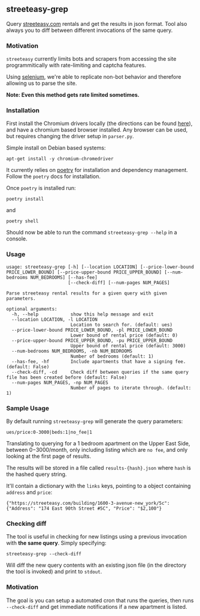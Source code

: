 ## streeteasy-grep

Query [streeteasy.com](https://www.streeteasy.com) rentals and get the results in json format. Tool also always you to diff between different invocations of the same query.

### Motivation

`streeteasy` currently limits bots and scrapers from accessing the site programmitically with rate-limiting and captcha features.

Using [selenium](https://selenium-python.readthedocs.io/), we're able to replicate non-bot behavior and therefore allowing us to parse the site.

**Note: Even this method gets rate limited sometimes.**
### Installation

First install the Chromium drivers locally (the directions can be found [here](https://selenium-python.readthedocs.io/)), and have a chromium based browser installed. Any browser can be used, but requires changing the driver setup in `parser.py`.

Simple install on Debian based systems:

```
apt-get install -y chromium-chromedriver
```

It currently relies on [poetry](https://python-poetry.org/) for installation and dependency management. Follow the `poetry` docs for installation.

Once `poetry` is installed run:

```
poetry install
```

and

```
poetry shell
```

Should now be able to run the command `streeteasy-grep --help` in a console.

### Usage

```
usage: streeteasy-grep [-h] [--location LOCATION] [--price-lower-bound PRICE_LOWER_BOUND] [--price-upper-bound PRICE_UPPER_BOUND] [--num-bedrooms NUM_BEDROOMS] [--has-fee]
                       [--check-diff] [--num-pages NUM_PAGES]

Parse streeteasy rental results for a given query with given parameters.

optional arguments:
  -h, --help            show this help message and exit
  --location LOCATION, -l LOCATION
                        Location to search for. (default: ues)
  --price-lower-bound PRICE_LOWER_BOUND, -pl PRICE_LOWER_BOUND
                        Lower bound of rental price (default: 0)
  --price-upper-bound PRICE_UPPER_BOUND, -pu PRICE_UPPER_BOUND
                        Upper bound of rental price (default: 3000)
  --num-bedrooms NUM_BEDROOMS, -nb NUM_BEDROOMS
                        Number of bedrooms (default: 1)
  --has-fee, -hf        Include apartments that have a signing fee. (default: False)
  --check-diff, -cd     Check diff between queries if the same query file has been created before (default: False)
  --num-pages NUM_PAGES, -np NUM_PAGES
                        Number of pages to iterate through. (default: 1)
  ```

### Sample Usage

By default running `streeteasy-grep` will generate the query parameters:

```
ues/price:0-3000|beds:1|no_fee|1
```

Translating to querying for a 1 bedroom apartment on the Upper East Side, between $0-$3000/month, only including listing which are `no fee`, and only looking at the first page of results.

The results will be stored in a file called `results-{hash}.json` where `hash` is the hashed query string.

It'll contain a dictionary with the `links` keys, pointing to a object containing `address` and `price`:

```
{"https://streeteasy.com/building/1600-3-avenue-new_york/5c": {"Address": "174 East 90th Street #5C", "Price": "$2,100"}
```

### Checking diff

The tool is useful in checking for new listings using a previous invocation with **the same query**. Simply specifying:

```
streeteasy-grep --check-diff
```

Will diff the new query contents with an existing json file (in the directory the tool is invoked) and print to `stdout`.

### Motivation

The goal is you can setup a automated cron that runs the queries, then runs `--check-diff` and get immediate notifications if a new apartment is listed.
